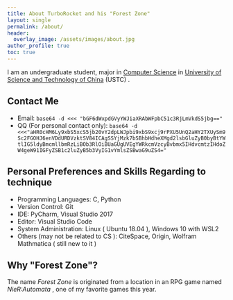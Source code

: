 ```yaml
---
title: About TurboRocket and his "Forest Zone"
layout: single
permalink: /about/
header:
  overlay_image: /assets/images/about.jpg
author_profile: true
toc: true
---
```

  I am an undergraduate student, major in [Computer Science](https://cs.ustc.edu.cn/) in [University of Science and Technology of China](https://www.ustc.edu.cn/) (USTC) . 
## Contact Me
* Email: `base64 -d <<< "bGF6dWxpdGVyYWJiaXRAbWFpbC51c3RjLmVkdS5jbg=="`
* QQ (For personal contact only): `base64 -d <<<"aHR0cHM6Ly9xbS5xcS5jb20vY2dpLWJpbi9xbS9xcj9rPXU5UnQ2aHY2TXUySm9Sc2FGOHJ6enVDdURDVzktSV84ICAgSSYjMzk7bSBhbHdheXMgd2lsbGluZyB0byBtYWtlIG5ldyBmcmllbmRzLiBOb3RlOiBUaGUgUVEgYWRkcmVzcyBvbmx5IHdvcmtzIHdoZW4geW91IGFyZSB1c2luZyB5b3VyIG1vYmlsZSBwaG9uZS4="`

## Personal Preferences and Skills Regarding to technique
* Programming Languages: C, Python
* Version Control: Git
* IDE: PyCharm, Visual Studio 2017
* Editor: Visual Studio Code
* System Administration: Linux ( Ubuntu 18.04 ), Windows 10 with WSL2
* Others (may not be related to CS ): CiteSpace, Origin, Wolfram Mathmatica ( still new to it )



## Why "Forest Zone"?
  The name *Forest Zone* is originated from a location in an RPG game named *NieR:Automata* , one of my favorite games this year.

[^NieR:Automata]: *NieR: Automata* is a 2017 action role-playing video game developed by Platinum Games and published by Square Enix. It is a sequel to the 2010 video game *NieR*, itself a spin-off and sequel of the *Drakengard* series.